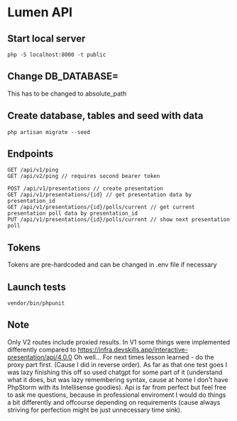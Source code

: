 # Lumen API

## Start local server

```
php -S localhost:8000 -t public
```

## Change DB_DATABASE=

This has to be changed to absolute_path

## Create database, tables and seed with data

```
php artisan migrate --seed
```

## Endpoints

```
GET /api/v1/ping
GET /api/v2/ping // requires second bearer token

POST /api/v1/presentations // create presentation
GET /api/v1/presentations/{id} // get presentation data by presentation_id
GET /api/v1/presentations/{id}/polls/current // get current presentation poll data by presentation_id
PUT /api/v1/presentations/{id}/polls/current // show next presentation poll
```

## Tokens

Tokens are pre-hardcoded and can be changed in .env file if necessary

## Launch tests

```
vendor/bin/phpunit
```

## Note

Only V2 routes include proxied results. In V1 some things were implemented differently compared to https://infra.devskills.app/interactive-presentation/api/4.0.0 Oh well... For next times lesson learned - do the proxy part first. (Cause I did in reverse order). As far as that one test goes I was lazy finishing this off so used chatgpt for some part of it (understand what it does, but was lazy remembering syntax, cause at home I don't have PhpStorm with its Intellisense goodies). Api is far from perfect but feel free to ask me questions, because in professional enviroment I would do things a bit differently and offcourse depending on requirements (cause always striving for perfection might be just unnecessary time sink).
